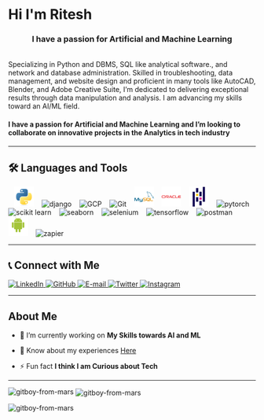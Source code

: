 # Hi I'm Ritesh
<h3 align="center">I have a passion for Artificial and Machine Learning</h3>

<br>Specializing in Python and DBMS, SQL like analytical software., and network and database administration. Skilled in troubleshooting, data management, and website design and proficient in many tools like AutoCAD, Blender, and Adobe Creative Suite, I’m dedicated to delivering exceptional results through data manipulation and analysis. I am advancing my skills toward an AI/ML field.<br>

  <h4 align="left">I have a passion for Artificial and Machine Learning and I’m looking to collaborate on innovative projects in the Analytics in tech industry</h4>


---
## 🛠️ Languages and Tools
  <p align="left">

  <img width="8" />
  <img src="https://raw.githubusercontent.com/devicons/devicon/master/icons/python/python-original.svg" height="40" alt="python" />
  
  <img width="8" />
  <img src="https://cdn.worldvectorlogo.com/logos/django.svg" height="40" alt="django" />

  <img width="8" />
  <img src="https://www.vectorlogo.zone/logos/google_cloud/google_cloud-icon.svg" height="40" alt="GCP" />

  <img width="8" />
  <img src="https://www.vectorlogo.zone/logos/git-scm/git-scm-icon.svg" height="40" alt="Git" />

  <img width="8" />
  <img src="https://raw.githubusercontent.com/devicons/devicon/master/icons/mysql/mysql-original-wordmark.svg" height="40" alt="MySql" />

  <img width="8" />
  <img src="https://raw.githubusercontent.com/devicons/devicon/master/icons/oracle/oracle-original.svg" height="40" alt="Oracle" />

  <img width="8" />
  <img src="https://raw.githubusercontent.com/devicons/devicon/2ae2a900d2f041da66e950e4d48052658d850630/icons/pandas/pandas-original.svg" height="40" alt="pandas" />

  <img width="8" />
  <img src="https://www.vectorlogo.zone/logos/pytorch/pytorch-icon.svg" height="40" alt="pytorch" />

  <img width="8" />
  <img src="https://upload.wikimedia.org/wikipedia/commons/0/05/Scikit_learn_logo_small.svg" height="40" alt="scikit learn" />

  <img width="8" />
  <img src="https://seaborn.pydata.org/_images/logo-mark-lightbg.svg" height="40" alt="seaborn" />

  <img width="8" />
  <img src="https://raw.githubusercontent.com/detain/svg-logos/780f25886640cef088af994181646db2f6b1a3f8/svg/selenium-logo.svg" height="40" alt="selenium" />

  <img width="8" />
  <img src="https://www.vectorlogo.zone/logos/tensorflow/tensorflow-icon.svg" height="40" alt="tensorflow" />
  
  <img width="8" />
  <img src="https://www.vectorlogo.zone/logos/getpostman/getpostman-icon.svg" height="40" alt="postman" />

  <img width="8" />
  <img src="https://raw.githubusercontent.com/devicons/devicon/master/icons/android/android-original-wordmark.svg" height="40" alt="Android" />

   <img width="8" />
  <img src="https://www.vectorlogo.zone/logos/zapier/zapier-icon.svg" height="40" alt="zapier" />

</p>


---

## 📞 Connect with Me


<p>
  <a href="https://linkedin.com/ritesh-dangi-4a4612273/" target="_blank" >
    <img src="https://img.shields.io/badge/LinkedIn-blue?style=for-the-badge&logo=linkedin" alt="LinkedIn" />
  </a>
  <a href="https://github.com/GITBoy-from-mars" target="_blank">
    <img src="https://img.shields.io/badge/GitHub-black?style=for-the-badge&logo=github" alt="GitHub" />
  </a>
  <a href="mailto:riteshrajpoot0007@gmail.com" target="_blank">
    <img src="https://img.shields.io/badge/Email-red?style=for-the-badge&logo=gmail" alt="E-mail"  />
  </a>
   <a href="https://twitter.com/@ritsh_05" target="_blank" >
    <img src="https://img.shields.io/badge/Twitter-skyblue?style=for-the-badge&logo=twitter" alt="Twitter" />
  </a>
   <a href="https://instagram.com/__.singh_05" target="_blank" >
    <img src="https://img.shields.io/badge/Instagram-orange?style=for-the-badge&logo=Instagram" alt="Instagram" />
  </a>
</p>



---


## About Me

- 🔭 I’m currently working on **My Skills towards AI and ML**

- 📄 Know about my experiences [Here](https://docs.google.com/document/d/1ra5P5iIDDgqAZtblxHFDylIwYiCC5fqg476ulJr-kkM/edit?usp=sharing)

- ⚡ Fun fact **I think I am Curious about Tech**



---



<p><img align="left" src="https://github-readme-stats.vercel.app/api/top-langs?username=gitboy-from-mars&show_icons=true&locale=en&layout=compact" alt="gitboy-from-mars" /></p>

<p>&nbsp;<img align="center" src="https://github-readme-stats.vercel.app/api?username=gitboy-from-mars&show_icons=true&locale=en" alt="gitboy-from-mars" /></p>

<p align="left"> <img src="https://komarev.com/ghpvc/?username=gitboy-from-mars&label=Profile%20views&color=0e75b6&style=flat" alt="gitboy-from-mars" /> </p>
